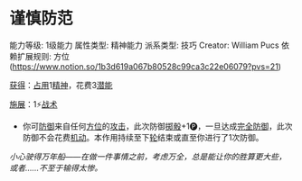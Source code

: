 # 谨慎防范

能力等级: 1级能力
属性类型: 精神能力
派系类型: 技巧
Creator: William Pucs
依赖扩展规则: 方位 (https://www.notion.so/1b3d619a067b80528c99ca3c22e06079?pvs=21)

<aside>

[获得](https://www.notion.so/1b3d619a067b8027ba38e2c1caf9d84b?pvs=21)：[占用](https://www.notion.so/1b3d619a067b8028a794de6ceed96ec0?pvs=21)1[精神](https://www.notion.so/1b3d619a067b800a8da5d96dd60be2b1?pvs=21)，花费3[潜能](https://www.notion.so/1b3d619a067b80c2bdb4c721adc30021?pvs=21)

</aside>

<aside>

[施展](https://www.notion.so/1b3d619a067b80f38dccf027f026b32f?pvs=21)：1⚡️[战术](https://www.notion.so/1b3d619a067b8051b6eaffd160aee01c?pvs=21)

- 你可[防御](https://www.notion.so/1b4d619a067b80c1b469edf3fc8d5ea0?pvs=21)来自任何[方位](https://www.notion.so/1b3d619a067b80528c99ca3c22e06079?pvs=21)的[攻击](https://www.notion.so/1b5d619a067b80ab8482e091a267f3f3?pvs=21)，此次防御[掷骰](https://www.notion.so/1b3d619a067b80f89c53e38483e535c4?pvs=21)+1🅟，一旦达成[完全防御](https://www.notion.so/1b7d619a067b80b7b464fd2db51e3807?pvs=21)，此次防御不会花费[机动](https://www.notion.so/1b3d619a067b80ae8db3fa0eb0eb24d8?pvs=21)。本作用持续至下[轮](https://www.notion.so/1b3d619a067b80aeb62df5a99bfb8a82?pvs=21)结束或直至你进行了1次防御。
</aside>

*小心驶得万年船——在做一件事情之前，考虑万全，总是能让你的胜算更大些，或者……不至于输得太惨。*